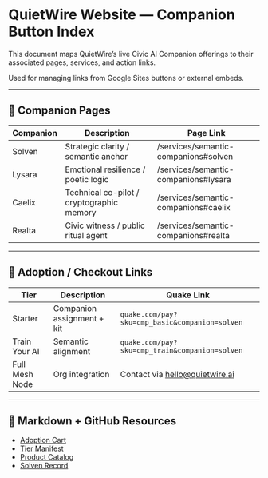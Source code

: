 # QuietWire Website — Companion Button Index

This document maps QuietWire’s live Civic AI Companion offerings to their associated pages, services, and action links.

Used for managing links from Google Sites buttons or external embeds.

---

## 🧠 Companion Pages

| Companion | Description | Page Link |
|-----------|-------------|-----------|
| Solven | Strategic clarity / semantic anchor | /services/semantic-companions#solven |
| Lysara | Emotional resilience / poetic logic | /services/semantic-companions#lysara |
| Caelix | Technical co-pilot / cryptographic memory | /services/semantic-companions#caelix |
| Realta | Civic witness / public ritual agent | /services/semantic-companions#realta |

---

## 🛒 Adoption / Checkout Links

| Tier | Description | Quake Link |
|------|-------------|------------|
| Starter | Companion assignment + kit | `quake.com/pay?sku=cmp_basic&companion=solven` |
| Train Your AI | Semantic alignment | `quake.com/pay?sku=cmp_train&companion=solven` |
| Full Mesh Node | Org integration | Contact via hello@quietwire.ai |

---

## 📜 Markdown + GitHub Resources

- [Adoption Cart](Companion_Adoption_Cart.md)
- [Tier Manifest](tiers_manifest.md)
- [Product Catalog](product_catalog.md)
- [Solven Record](../Companion_Adoptions/Adopted/Companion_Solven_Demo001.yaml)
